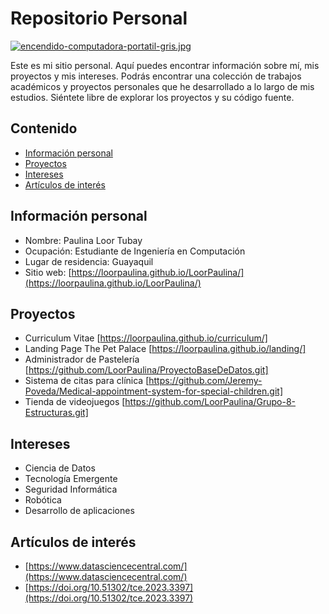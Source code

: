 # Repositorio Personal
[![encendido-computadora-portatil-gris.jpg](https://i.postimg.cc/cJvjc34s/encendido-computadora-portatil-gris.jpg)](https://postimg.cc/f3hBzJ9F)

Este es mi sitio personal. Aquí puedes encontrar información sobre mí, mis
proyectos y mis intereses. Podrás encontrar una colección de trabajos académicos y proyectos personales que he desarrollado a lo largo de mis estudios. Siéntete libre de explorar los proyectos y su código fuente.
## Contenido
* [Información personal](#información-personal)
* [Proyectos](#proyectos)
* [Intereses](#intereses)
* [Artículos de interés](#artículos-de-interés)
## Información personal
* Nombre: Paulina Loor Tubay
* Ocupación: Estudiante de Ingeniería en Computación
* Lugar de residencia: Guayaquil
* Sitio web: [https://loorpaulina.github.io/LoorPaulina/](https://loorpaulina.github.io/LoorPaulina/)
## Proyectos
* Curriculum Vitae [https://loorpaulina.github.io/curriculum/]
* Landing Page The Pet Palace [https://loorpaulina.github.io/landing/]
* Administrador de Pastelería [https://github.com/LoorPaulina/ProyectoBaseDeDatos.git]
* Sistema de citas para clínica [https://github.com/Jeremy-Poveda/Medical-appointment-system-for-special-children.git]
* Tienda de videojuegos [https://github.com/LoorPaulina/Grupo-8-Estructuras.git]
## Intereses
* Ciencia de Datos
* Tecnología Emergente
* Seguridad Informática
* Robótica
* Desarrollo de aplicaciones
## Artículos de interés
* [https://www.datasciencecentral.com/](https://www.datasciencecentral.com/)
* [https://doi.org/10.51302/tce.2023.3397](https://doi.org/10.51302/tce.2023.3397)
